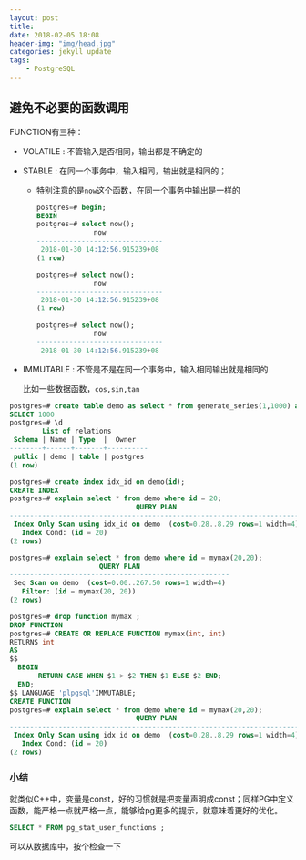 ```yaml
---
layout: post
title: 
date: 2018-02-05 18:08
header-img: "img/head.jpg"
categories: jekyll update
tags:
    - PostgreSQL
---
```


## 避免不必要的函数调用

FUNCTION有三种：

+ VOLATILE : 不管输入是否相同，输出都是不确定的

+ STABLE : 在同一个事务中，输入相同，输出就是相同的；

  + 特别注意的是`now`这个函数，在同一个事务中输出是一样的

    ```sql
    postgres=# begin;
    BEGIN
    postgres=# select now();
                  now
    -------------------------------
     2018-01-30 14:12:56.915239+08
    (1 row)

    postgres=# select now();
                  now
    -------------------------------
     2018-01-30 14:12:56.915239+08
    (1 row)

    postgres=# select now();
                  now
    -------------------------------
     2018-01-30 14:12:56.915239+08
    ```

+ IMMUTABLE : 不管是不是在同一个事务中，输入相同输出就是相同的

  比如一些数据函数，`cos,sin,tan`

```Sql
postgres=# create table demo as select * from generate_series(1,1000) as id;
SELECT 1000
postgres=# \d
        List of relations
 Schema | Name | Type  |  Owner
--------+------+-------+----------
 public | demo | table | postgres
(1 row)

postgres=# create index idx_id on demo(id);
CREATE INDEX
postgres=# explain select * from demo where id = 20;
                               QUERY PLAN
------------------------------------------------------------------------
 Index Only Scan using idx_id on demo  (cost=0.28..8.29 rows=1 width=4)
   Index Cond: (id = 20)
(2 rows)

postgres=# explain select * from demo where id = mymax(20,20);
                      QUERY PLAN
------------------------------------------------------
 Seq Scan on demo  (cost=0.00..267.50 rows=1 width=4)
   Filter: (id = mymax(20, 20))
(2 rows)

postgres=# drop function mymax ;
DROP FUNCTION
postgres=# CREATE OR REPLACE FUNCTION mymax(int, int)
RETURNS int
AS
$$
  BEGIN
       RETURN CASE WHEN $1 > $2 THEN $1 ELSE $2 END;
  END;
$$ LANGUAGE 'plpgsql'IMMUTABLE;
CREATE FUNCTION
postgres=# explain select * from demo where id = mymax(20,20);
                               QUERY PLAN
------------------------------------------------------------------------
 Index Only Scan using idx_id on demo  (cost=0.28..8.29 rows=1 width=4)
   Index Cond: (id = 20)
(2 rows)
```



### 小结

就类似C++中，变量是const，好的习惯就是把变量声明成const；同样PG中定义函数，能严格一点就严格一点，能够给pg更多的提示，就意味着更好的优化。

```sql
SELECT * FROM pg_stat_user_functions ;
```

可以从数据库中，按个检查一下
